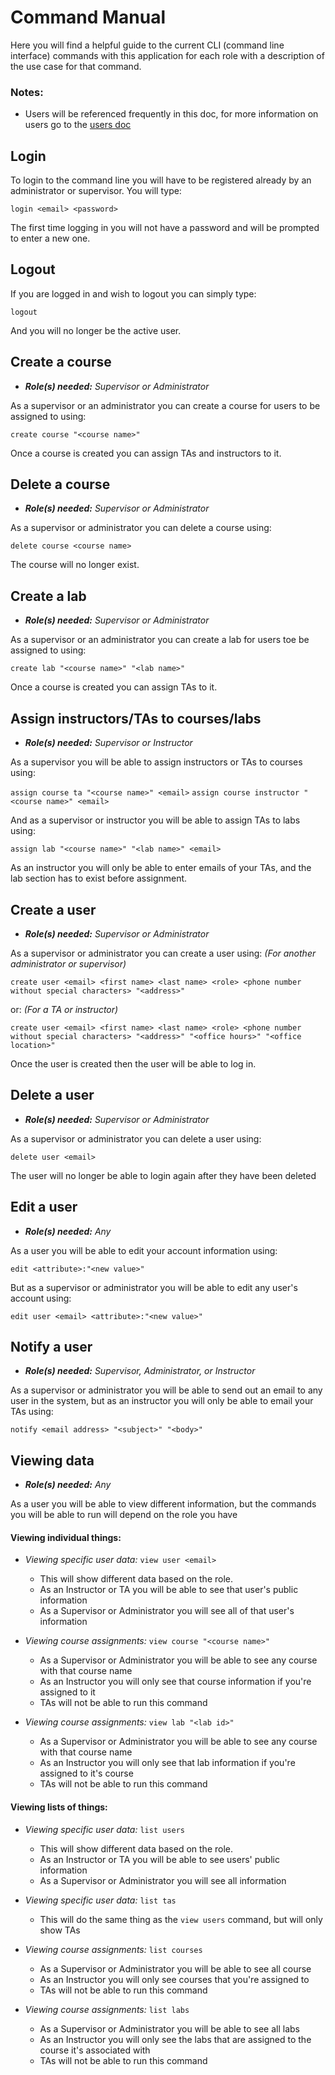 # Command Manual
Here you will find a helpful guide to the current CLI (command line interface) 
commands with this application for each role with a description of the use case for that command.
### Notes:
   - Users will be referenced frequently in this doc, for more information on users go to
   the [users doc](./users.md)

## Login
To login to the command line you will have to be registered already by an administrator or supervisor. You will type:

`login <email> <password>` 

The first time logging in you will not have a password and will be prompted to enter a new one.

## Logout
If you are logged in and wish to logout you can simply type:

`logout`

And you will no longer be the active user.

## Create a course
- ***Role(s) needed:** Supervisor or Administrator*

As a supervisor or an administrator you can create a course for users to be assigned to using:

`create course "<course name>"`

Once a course is created you can assign TAs and instructors to it.

## Delete a course
- ***Role(s) needed:** Supervisor or Administrator*

As a supervisor or administrator you can delete a course using:

`delete course <course name>`

The course will no longer exist.


## Create a lab
- ***Role(s) needed:** Supervisor or Administrator*

As a supervisor or an administrator you can create a lab for users toe be assigned to using:

`create lab "<course name>" "<lab name>"`

Once a course is created you can assign TAs to it.

## Assign instructors/TAs to courses/labs
- ***Role(s) needed:** Supervisor or Instructor*

As a supervisor you will be able to assign instructors or TAs to courses using:

`assign course ta "<course name>" <email>`
`assign course instructor "<course name>" <email>`

And as a supervisor or instructor you will be able to assign TAs to labs using:

`assign lab "<course name>" "<lab name>" <email>`

As an instructor you will only be able to enter emails of your TAs, and the lab section 
has to exist before assignment.

## Create a user
- ***Role(s) needed:** Supervisor or Administrator*

As a supervisor or administrator you can create a user using: _(For another administrator or supervisor)_

`create user <email> <first name> <last name> <role> <phone number without special characters> "<address>"`

or: _(For a TA or instructor)_

`create user <email> <first name> <last name> <role> <phone number without special characters> "<address>" "<office hours>" "<office location>"`

Once the user is created then the user will be able to log in.

## Delete a user
- ***Role(s) needed:** Supervisor or Administrator*

As a supervisor or administrator you can delete a user using:

`delete user <email>`

The user will no longer be able to login again after they have been deleted

## Edit a user
- ***Role(s) needed:** Any* 

As a user you will be able to edit your account information using:

`edit <attribute>:"<new value>"`

But as a supervisor or administrator you will be able to edit any user's account using:

`edit user <email> <attribute>:"<new value>"`

## Notify a user
- ***Role(s) needed:** Supervisor, Administrator, or Instructor*

As a supervisor or administrator you will be able to send out an email to any user in the
system, but as an instructor you will only be able to email your TAs using:

`notify <email address> "<subject>" "<body>"`

## Viewing data
- ***Role(s) needed:** Any* 

As a user you will be able to view different information, but the commands you will be able to run
will depend on the role you have
 
#### Viewing individual things:
- *Viewing specific user data:* `view user <email>`
    - This will show different data based on the role.
    - As an Instructor or TA you will be able to see that user's public information
    - As a Supervisor or Administrator you will see all of that user's information
 
- *Viewing course assignments:* `view course "<course name>"`
    - As a Supervisor or Administrator you will be able to see any course with that course name
    - As an Instructor you will only see that course information if you're assigned to it
    - TAs will not be able to run this command
    
- *Viewing course assignments:* `view lab "<lab id>"`
    - As a Supervisor or Administrator you will be able to see any course with that course name
    - As an Instructor you will only see that lab information if you're assigned to it's course
    - TAs will not be able to run this command

#### Viewing lists of things:
- *Viewing specific user data:* `list users`
    - This will show different data based on the role.
    - As an Instructor or TA you will be able to see users' public information
    - As a Supervisor or Administrator you will see all information
 
- *Viewing specific user data:* `list tas`
    - This will do the same thing as the `view users` command, but will only show TAs
 
- *Viewing course assignments:* `list courses`
    - As a Supervisor or Administrator you will be able to see all course
    - As an Instructor you will only see courses that you're assigned to
    - TAs will not be able to run this command
    
- *Viewing course assignments:* `list labs`
    - As a Supervisor or Administrator you will be able to see all labs
    - As an Instructor you will only see the labs that are assigned to the course it's associated with
    - TAs will not be able to run this command
